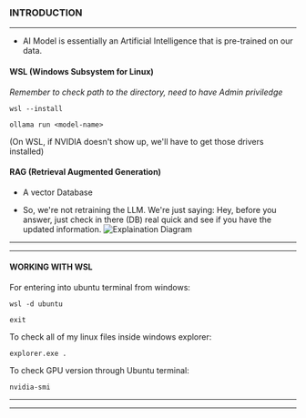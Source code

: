 ### **INTRODUCTION**
-------------------------

- AI Model is essentially an Artificial Intelligence that is pre-trained on our data.

#### **WSL (Windows Subsystem for Linux)**

*Remember to check path to the directory, need to have Admin priviledge*

```
wsl --install
```

```
ollama run <model-name>
```

(On WSL, if NVIDIA doesn't show up, we'll have to get those drivers installed)

#### **RAG (Retrieval Augmented Generation)**

- A vector Database

- So, we're not retraining the LLM. We're just saying: Hey, before you answer, just check in there (DB) real quick and see if you have the updated information.
![Explaination Diagram]()

--------------------------
--------------------------

#### **WORKING WITH WSL**

For entering into ubuntu terminal from windows:

```
wsl -d ubuntu
```

```
exit
```

To check all of my linux files inside windows explorer:

```
explorer.exe .
```

To check GPU version through Ubuntu terminal:

```
nvidia-smi
```

--------------------------
--------------------------